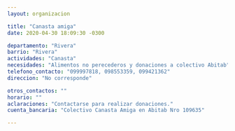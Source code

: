 ```yaml
---
layout: organizacion

title: "Canasta amiga"
date: 2020-04-30 18:09:30 -0300

departamento: "Rivera"
barrio: "Rivera"
actividades: "Canasta"
necesidades: "Alimentos no perecederos y donaciones a colectivo Abitab"
telefono_contacto: "099997818, 098553359, 099421362"
direccion: "No corresponde"

otros_contactos: ""
horario: ""
aclaraciones: "Contactarse para realizar donaciones."
cuenta_bancaria: "Colectivo Canasta Amiga en Abitab Nro 109635"

---
```

